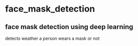 # face_mask_detection
## face mask detection using deep learning
detects weather a person wears a mask or not

